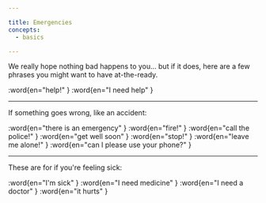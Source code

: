 ```yaml
---

title: Emergencies
concepts:
  - basics

---
```


We really hope nothing bad happens to you... but if it does, here are a few phrases you might want to have at-the-ready.

:word{en="help!" }
:word{en="I need help" }

--------------------------------------------------

If something goes wrong, like an accident:

:word{en="there is an emergency" }
:word{en="fire!" }
:word{en="call the police!" }
:word{en="get well soon" }
:word{en="stop!" }
:word{en="leave me alone!" }
:word{en="can I please use your phone?" }

--------------------------------------------------

These are for if you're feeling sick:

:word{en="I'm sick" }
:word{en="I need medicine" }
:word{en="I need a doctor" }
:word{en="it hurts" }
